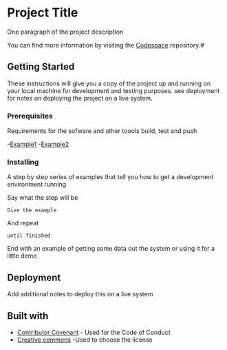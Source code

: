 # Project Title

One paragraph of the project description

You can find more information by visiting the [Codespace](https://codespaceacademy.com) repository.#

## Getting Started

These instructions will give you a copy of the project up and running on your local machine for development and testing purposes. see deployment for notes on deploying the project on a live system.

### Prerequisites

Requirements for the sofware and other toools build, test and push

-[Example1](https://www.codespaceacademy.com)
-[Example2](https://www.codespaceacademy.com)

### Installing 

A step by step series of examples that tell you how to get a development environment running 

Say what the step will be

    Give the example

And repeat

    until finished

End with an example of getting some data out the system or using it for a little demo

## Deployment

Add additional notes to deploy this on a live system 

## Built with

 -  [Contributor Covenant](htttps://www.contributor-convenant.org/) - Used for the Code of Conduct
 -  [Creative commons](https://creativecommons.org/) -Used to choose the license
    
